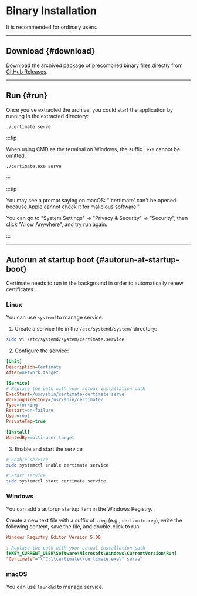 ﻿# Binary Installation

It is recommended for ordinary users.

---

## Download {#download}

Download the archived package of precompiled binary files directly from [GitHub Releases](https://github.com/usual2970/certimate/releases).

---

## Run {#run}

Once you've extracted the archive, you could start the application by running in the extracted directory:

```bash
./certimate serve
```

:::tip

When using CMD as the terminal on Windows, the suffix `.exe` cannot be omitted.

```bash
./certimate.exe serve
```

:::

:::tip

You may see a prompt saying on macOS: "'certimate' can't be opened because Apple cannot check it for malicious software."

You can go to "System Settings" -> "Privacy & Security" -> "Security", then click "Allow Anywhere", and try run again.

:::

---

## Autorun at startup boot {#autorun-at-startup-boot}

Certimate needs to run in the background in order to automatically renew certificates.

### Linux

You can use `systemd` to manage service.

1. Create a service file in the `/etc/systemd/system/` directory:

```bash
sudo vi /etc/systemd/system/certimate.service
```

2. Configure the service:

```ini showLineNumbers
[Unit]
Description=Certimate
After=network.target

[Service]
# Replace the path with your actual installation path
ExecStart=/usr/sbin/certimate/certimate serve
WorkingDirectory=/usr/sbin/certimate/
Type=forking
Restart=on-failure
User=root
PrivateTmp=true

[Install]
WantedBy=multi-user.target
```

3. Enable and start the service

```bash
# Enable service
sudo systemctl enable certimate.service

# Start service
sudo systemctl start certimate.service
```

### Windows

You can add a autorun startup item in the Windows Registry.

Create a new text file with a suffix of `.reg` (e.g., `certimate.reg`), write the following content, save the file, and double-click to run:

```ini showLineNumbers
Windows Registry Editor Version 5.00

; Replace the path with your actual installation path
[HKEY_CURRENT_USER\Software\Microsoft\Windows\CurrentVersion\Run]
"Certimate"="\"C:\\certimate\\certimate.exe\" serve"
```

### macOS

You can use `launchd` to manage service.
